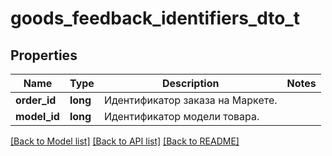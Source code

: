# goods_feedback_identifiers_dto_t

## Properties
Name | Type | Description | Notes
------------ | ------------- | ------------- | -------------
**order_id** | **long** | Идентификатор заказа на Маркете. | 
**model_id** | **long** | Идентификатор модели товара. | 

[[Back to Model list]](../README.md#documentation-for-models) [[Back to API list]](../README.md#documentation-for-api-endpoints) [[Back to README]](../README.md)


